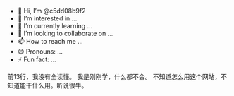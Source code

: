 - 👋 Hi, I’m @c5dd08b9f2
- 👀 I’m interested in ...
- 🌱 I’m currently learning ...
- 💞️ I’m looking to collaborate on ...
- 📫 How to reach me ...
- 😄 Pronouns: ...
- ⚡ Fun fact: ...

<!---
c5dd08b9f2/c5dd08b9f2 is a ✨ special ✨ repository because its `README.md` (this file) appears on your GitHub profile.
You can click the Preview link to take a look at your changes.
--->
前13行，我没有全读懂。
我是刚刚学，什么都不会。
不知道怎么用这个网站，不知道能干什么用。听说很牛。
